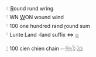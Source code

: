𓏲 [R](R)ound rund wring  
𓍢 WN [W](w)ON wound wind  
𓍢 100 one hundred rand [r](R)ound sum  
𓍢 Lunte Land -land suffix ⇔ [𓊖](𓊖)  

[𓍢](𓍢) 100 cien chien chain 𓍿[𓃛](𓃛)𓅱[𓃡](𓃡)  